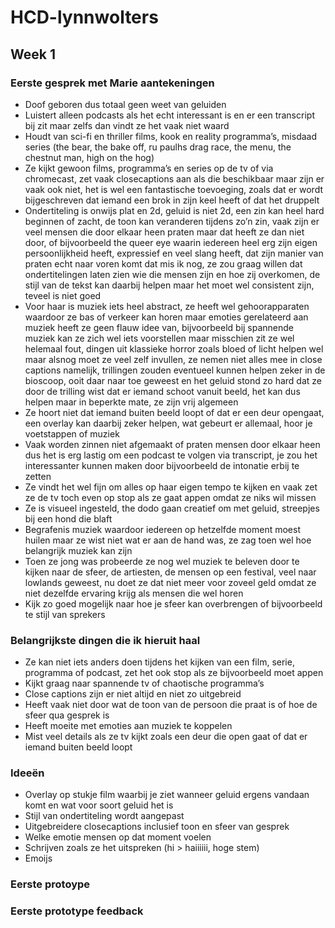 # HCD-lynnwolters

## Week 1

### Eerste gesprek met Marie aantekeningen

- Doof geboren dus totaal geen weet van geluiden
- Luistert alleen podcasts als het echt interessant is en er een transcript bij zit maar zelfs dan vindt ze het vaak niet waard
- Houdt van sci-fi en thriller films, kook en reality programma’s, misdaad series (the bear, the bake off, ru paulhs drag race, the menu, the chestnut man, high on the hog)
- Ze kijkt gewoon films, programma’s en series op de tv of via chromecast, zet vaak closecaptions aan als die beschikbaar maar zijn er vaak ook niet, het is wel een fantastische toevoeging, zoals dat er wordt bijgeschreven dat iemand een brok in zijn keel heeft of dat het druppelt
- Ondertiteling is onwijs plat en 2d, geluid is niet 2d, een zin kan heel hard beginnen of zacht, de toon kan veranderen tijdens zo’n zin, vaak zijn er veel mensen die door elkaar heen praten maar dat heeft ze dan niet door, of bijvoorbeeld the queer eye waarin iedereen heel erg zijn eigen persoonlijkheid heeft, expressief en veel slang heeft, dat zijn manier van praten echt naar voren komt dat mis ik nog, ze zou graag willen dat ondertitelingen laten zien wie die mensen zijn en hoe zij overkomen, de stijl van de tekst kan daarbij helpen maar het moet wel consistent zijn, teveel is niet goed
- Voor haar is muziek iets heel abstract, ze heeft wel gehoorapparaten waardoor ze bas of verkeer kan horen maar emoties gerelateerd aan muziek heeft ze geen flauw idee van, bijvoorbeeld bij spannende muziek kan ze zich wel iets voorstellen maar misschien zit ze wel helemaal fout, dingen uit klassieke horror zoals bloed of licht helpen wel maar alsnog moet ze veel zelf invullen, ze nemen niet alles mee in close captions namelijk, trillingen zouden eventueel kunnen helpen zeker in de bioscoop, ooit daar naar toe geweest en het geluid stond zo hard dat ze door de trilling wist dat er iemand schoot vanuit beeld, het kan dus helpen maar in beperkte mate, ze zijn vrij algemeen
- Ze hoort niet dat iemand buiten beeld loopt of dat er een deur opengaat, een overlay kan daarbij zeker helpen, wat gebeurt er allemaal, hoor je voetstappen of muziek
- Vaak worden zinnen niet afgemaakt of praten mensen door elkaar heen dus het is erg lastig om een podcast te volgen via transcript, je zou het interessanter kunnen maken door bijvoorbeeld de intonatie erbij te zetten
- Ze vindt het wel fijn om alles op haar eigen tempo te kijken en vaak zet ze de tv toch even op stop als ze gaat appen omdat ze niks wil missen
- Ze is visueel ingesteld, the dodo gaan creatief om met geluid, streepjes bij een hond die blaft
- Begrafenis muziek waardoor iedereen op hetzelfde moment moest huilen maar ze wist niet wat er aan de hand was, ze zag toen wel hoe belangrijk muziek kan zijn
- Toen ze jong was probeerde ze nog wel muziek te beleven door te kijken naar de sfeer, de artiesten, de mensen op een festival, veel naar lowlands geweest, nu doet ze dat niet meer voor zoveel geld omdat ze niet dezelfde ervaring krijg als mensen die wel horen
- Kijk zo goed mogelijk naar hoe je sfeer kan overbrengen of bijvoorbeeld te stijl van sprekers 

### Belangrijkste dingen die ik hieruit haal

- Ze kan niet iets anders doen tijdens het kijken van een film, serie, programma of podcast, zet het ook stop als ze bijvoorbeeld moet appen
- Kijkt graag naar spannende tv of chaotische programma’s
- Close captions zijn er niet altijd en niet zo uitgebreid
- Heeft vaak niet door wat de toon van de persoon die praat is of hoe de sfeer qua gesprek is
- Heeft moeite met emoties aan muziek te koppelen
- Mist veel details als ze tv kijkt zoals een deur die open gaat of dat er iemand buiten beeld loopt

### Ideeën

- Overlay op stukje film waarbij je ziet wanneer geluid ergens vandaan komt en wat voor soort geluid het is
- Stijl van ondertiteling wordt aangepast
- Uitgebreidere closecaptions inclusief toon en sfeer van gesprek
- Welke emotie mensen op dat moment voelen
- Schrijven zoals ze het uitspreken (hi > haiiiiii, hoge stem)
- Emoijs

### Eerste protoype

### Eerste prototype feedback
